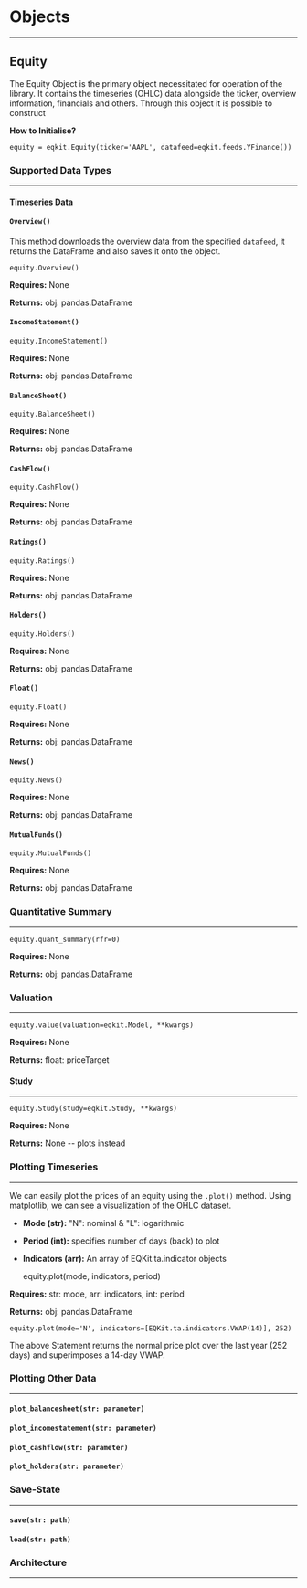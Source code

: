 # Objects
-------------

## Equity


The Equity Object is the primary object necessitated for operation of the library. It contains the timeseries (OHLC) data alongside the ticker, overview information,
financials and others. Through this object it is possible to construct

**How to Initialise?**

    equity = eqkit.Equity(ticker='AAPL', datafeed=eqkit.feeds.YFinance())


### Supported Data Types
------------------------

#### Timeseries Data


#### `Overview()`

This method downloads the overview data from the specified `datafeed`, it returns the DataFrame and also 
saves it onto the object.

    equity.Overview()

**Requires:** None

**Returns:** obj: pandas.DataFrame

#### `IncomeStatement()`

    equity.IncomeStatement()

**Requires:** None

**Returns:** obj: pandas.DataFrame

#### `BalanceSheet()`


    equity.BalanceSheet()

**Requires:** None

**Returns:** obj: pandas.DataFrame

#### `CashFlow()`


    equity.CashFlow()

**Requires:** None

**Returns:** obj: pandas.DataFrame

#### `Ratings()`

    equity.Ratings()

**Requires:** None

**Returns:** obj: pandas.DataFrame

#### `Holders()`

    equity.Holders()

**Requires:** None

**Returns:** obj: pandas.DataFrame

#### `Float()` 

    equity.Float()

**Requires:** None

**Returns:** obj: pandas.DataFrame

#### `News()`

    equity.News()

**Requires:** None

**Returns:** obj: pandas.DataFrame

#### `MutualFunds()`

    equity.MutualFunds()

**Requires:** None

**Returns:** obj: pandas.DataFrame

### Quantitative Summary
-------------------------

    equity.quant_summary(rfr=0)

**Requires:** None

**Returns:** obj: pandas.DataFrame

### Valuation
--------------

    equity.value(valuation=eqkit.Model, **kwargs)

**Requires:** None

**Returns:** float: priceTarget

#### Study
------------

    equity.Study(study=eqkit.Study, **kwargs)

**Requires:** None

**Returns:** None -- plots instead

### Plotting Timeseries
---------------------------
We can easily plot the prices of an equity using the `.plot()` method. Using matplotlib,
we can see a visualization of the OHLC dataset. 

* **Mode (str):** "N": nominal & "L": logarithmic
* **Period (int):** specifies number of days (back) to plot
* **Indicators (arr):** An array of EQKit.ta.indicator objects


    equity.plot(mode, indicators, period)

**Requires:** str: mode, arr: indicators, int: period

**Returns:** obj: pandas.DataFrame


    equity.plot(mode='N', indicators=[EQKit.ta.indicators.VWAP(14)], 252)

The above Statement returns the normal price plot over the last year (252 days) and superimposes a 14-day VWAP.

### Plotting Other Data
---------------------------

#### `plot_balancesheet(str: parameter)`


#### `plot_incomestatement(str: parameter)`


#### `plot_cashflow(str: parameter)`


#### `plot_holders(str: parameter)`


### Save-State
---------------

#### `save(str: path)`


#### `load(str: path)`


### Architecture
-----------------